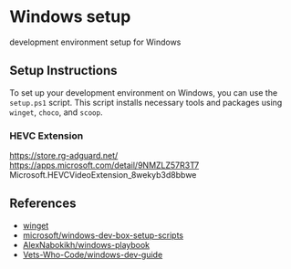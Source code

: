 # Windows setup
development environment setup for Windows

## Setup Instructions

To set up your development environment on Windows, you can use the `setup.ps1` script. This script installs necessary tools and packages using `winget`, `choco`, and `scoop`.

### HEVC Extension
https://store.rg-adguard.net/
https://apps.microsoft.com/detail/9NMZLZ57R3T7
Microsoft.HEVCVideoExtension_8wekyb3d8bbwe

## References
- [winget](https://learn.microsoft.com/ko-kr/windows/package-manager/winget/)
- [microsoft/windows-dev-box-setup-scripts](https://github.com/microsoft/windows-dev-box-setup-scripts)
- [AlexNabokikh/windows-playbook](https://github.com/AlexNabokikh/windows-playbook)
- [Vets-Who-Code/windows-dev-guide](https://github.com/Vets-Who-Code/windows-dev-guide)
